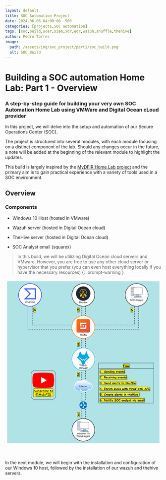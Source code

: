 ```yaml
---
layout: default
title: SOC Automation Project
date: 2024-06-06 04:00:00 -500
categories: [projects,SOC automation]
tags: [soc,build,soar,siem,xdr,edr,wazuh,shuffle,thehive]
author: Pedro Torres
image: 
  path: /assets/img/soc_project/part1/soc_build.png
  alt: SOC Build
---
```


# Building a SOC automation Home Lab: Part 1 - Overview

### A step-by-step guide for building your very own SOC Automation Home Lab using VMWare and Digital Ocean cLoud provider

In this project, we will delve into the setup and automation of our Secure Operations Center (SOC).

The project is structured into several modules, with each module focusing on a distinct component of the lab. Should any changes occur in the future, a note will be added at the beginning of the relevant module to highlight the updates.

This build is largely inspired by the [MyDFIR Home Lab project](https://youtu.be/Lb_ukgtYK_U?si=yr7cF7uzDXVWlLt1) and the primary aim is to gain practical experience with a variety of tools used in a SOC environment.

## Overview

### Components

* Windows 10 Host (hosted in VMware)

* Wazuh server (hosted in Digital Ocean cloud) 

* TheHive server (hosted in Digital Ocean cloud) 

* SOC Analyst email (squarex)  

> In this build, we will be utilizing Digital Ocean cloud servers and VMware. However, you are free to use any other cloud server or hypervisor that you prefer (you can even host everything locally if you have the necessary resources)
{: .prompt-warning }

![Diagram](/assets/img/soc_project/part1/socautomation3.drawio.svg)

&nbsp;  

In the next module, we will begin with the installation and configuration of our Windows 10 host, followed by the installation of our wazuh and thehive servers.
